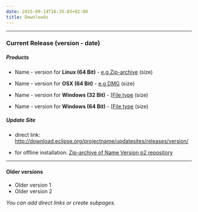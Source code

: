```yaml
---
date: 2015-09-14T16:35:03+02:00
title: Downloads
---
```


---

### Current Release (version - date)

##### Products

* Name - version for **Linux (64 Bit)** - [e.g Zip-archive](#link-to-file) (size)

* Name - version for **OSX (64 Bit)** - [e.g DMG](#link-to-file) (size)

* Name - version for **Windows (32 Bit)** - [[File type](#link-to-file) (size)

* Name - version for **Windows (64 Bit)** - [[File type](#link-to-file) (size)


##### Update Site

* direct link: http://download.eclipse.org/projectname/updatesites/releases/version/

* for offline installation: [Zip-archive of Name  Version p2 repository](#)

---

#### Older versions

- Older version 1
- Older version 2

*You can add direct links or create subpages.*
